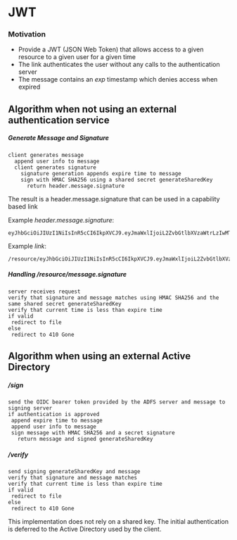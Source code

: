 # JWT

### Motivation

* Provide a JWT (JSON Web Token) that allows access to a given resource to a given user for a given time
* The link authenticates the user without any calls to the authentication server
* The message contains an _exp_ timestamp which denies access when expired

## Algorithm when not using an external authentication service

##### Generate Message and Signature
```
client generates message
  append user info to message
  client generates signature
    signature generation appends expire time to message
    sign with HMAC SHA256 using a shared secret generateSharedKey
      return header.message.signature
```
The result is a header.message.signature that can be used in a capability based link

Example _header.message.signature_:
```
eyJhbGciOiJIUzI1NiIsInR5cCI6IkpXVCJ9.eyJmaWxlIjoiL2ZvbGtlbXVzaWtrLzIwMTgvMDYvMTEvYXNuZDA5MTJubnNudWM5ODIubXA0IiwiZXhwaXJlQXQiOiIyMDE4LTA5LTE1VDEwOjQ2OjUzLjMwN1oifQ==.tz8XOxhXx0WX2y+cyz38WJoRMvdv7wtcCkEG+pmiH94=
```
Example _link_:
```
/resource/eyJhbGciOiJIUzI1NiIsInR5cCI6IkpXVCJ9.eyJmaWxlIjoiL2ZvbGtlbXVzaWtrLzIwMTgvMDYvMTEvYXNuZDA5MTJubnNudWM5ODIubXA0IiwiZXhwaXJlQXQiOiIyMDE4LTA5LTE1VDEwOjQ2OjUzLjMwN1oifQ==.tz8XOxhXx0WX2y+cyz38WJoRMvdv7wtcCkEG+pmiH94=
```

##### Handling /resource/message.signature
```
server receives request
verify that signature and message matches using HMAC SHA256 and the same shared secret generateSharedKey
verify that current time is less than expire time
if valid
 redirect to file
else 
 redirect to 410 Gone
```


## Algorithm when using an external Active Directory

##### /sign
```
send the OIDC bearer token provided by the ADFS server and message to signing server
if authentication is approved
 append expire time to message
 append user info to message
 sign message with HMAC SHA256 and a secret signature
   return message and signed generateSharedKey
```

##### /verify
```
send signing generateSharedKey and message
verify that signature and message matches
verify that current time is less than expire time
if valid
 redirect to file
else 
 redirect to 410 Gone
```

This implementation does not rely on a shared key. The initial 
authentication is deferred to the Active Directory used by the client.

